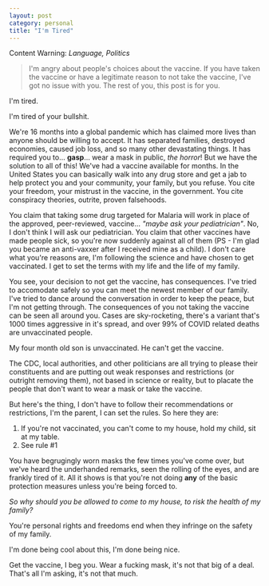 ```yaml
---
layout: post
category: personal
title: "I'm Tired"
---
```



Content Warning: _Language, Politics_ 

> I'm angry about people's choices about the vaccine. If you have taken the vaccine or have a legitimate reason to not take the vaccine, I've got no issue with you. The rest of you, this post is for you.

I'm tired.

I'm tired of your bullshit. 

We're 16 months into a global pandemic which has claimed more lives than anyone should be willing to accept. It has separated families, destroyed economies, caused job loss, and so many other devastating things. It has required you to... **gasp**... wear a mask in public, _the horror_! But we have the solution to all of this! We've had a vaccine available for months. In the United States you can basically walk into any drug store and get a jab to help protect you and your community, your family, but you refuse. You cite your freedom, your mistrust in the vaccine, in the government. You cite conspiracy theories, outrite, proven falsehoods. 

You claim that taking some drug targeted for Malaria will work in place of the approved, peer-reviewed, vaccine... _"maybe ask your pediatrician"_. No, I don't think I will ask our pediatrician. You claim that other vaccines have made people sick, so you're now suddenly against all of them (PS - I'm glad you became an anti-vaxxer after I received mine as a child). I don't care what you're reasons are, I'm following the science and have chosen to get vaccinated. I get to set the terms with my life and the life of my family.

You see, your decision to not get the vaccine, has consequences. I've tried to accomodate safely so you can meet the newest member of our family. I've tried to dance around the conversation in order to keep the peace, but I'm not getting through. The consequences of you not taking the vaccine can be seen all around you. Cases are sky-rocketing, there's a variant that's 1000 times aggressive in it's spread, and over 99% of COVID related deaths are unvaccinated people. 

My four month old son is unvaccinated. He can't get the vaccine.

The CDC, local authorities, and other politicians are all trying to please their constituents and are putting out weak responses and restrictions (or outright removing them), not based in science or reality, but to placate the people that don't want to wear a mask or take the vaccine.

But here's the thing, I don't have to follow their recommendations or restrictions, I'm the parent, I can set the rules. So here they are:

1. If you're not vaccinated, you can't come to my house, hold my child, sit at my table.
2. See rule #1

You have begrugingly worn masks the few times you've come over, but we've heard the underhanded remarks, seen the rolling of the eyes, and are frankly tired of it. All it shows is that you're not doing **any** of the basic protection measures unless you're being forced to. 

_So why should you be allowed to come to my house, to risk the health of my family?_

You're personal rights and freedoms end when they infringe on the safety of my family. 

I'm done being cool about this, I'm done being nice.

Get the vaccine, I beg you. Wear a fucking mask, it's not that big of a deal. That's all I'm asking, it's not that much.
